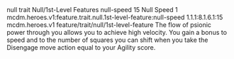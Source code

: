 <ability>
  <metadata>
    <class>null</class>
    <feature_type>trait</feature_type>
    <file_dpath>Null/1st-Level Features</file_dpath>
    <item_id>null-speed</item_id>
    <item_index>15</item_index>
    <item_name>Null Speed</item_name>
    <level>1</level>
    <scc>mcdm.heroes.v1:feature.trait.null.1st-level-feature:null-speed</scc>
    <scdc>1.1.1:8.1.6.1:15</scdc>
    <source>mcdm.heroes.v1</source>
    <type>feature/trait/null/1st-level-feature</type>
  </metadata>
  <effects>
    <effect type="mundane">The flow of psionic power through you allows you to achieve high velocity. You gain a bonus to speed and to the number of squares you can shift when you take the Disengage move action equal to your Agility score.</effect>
  </effects>
</ability>
